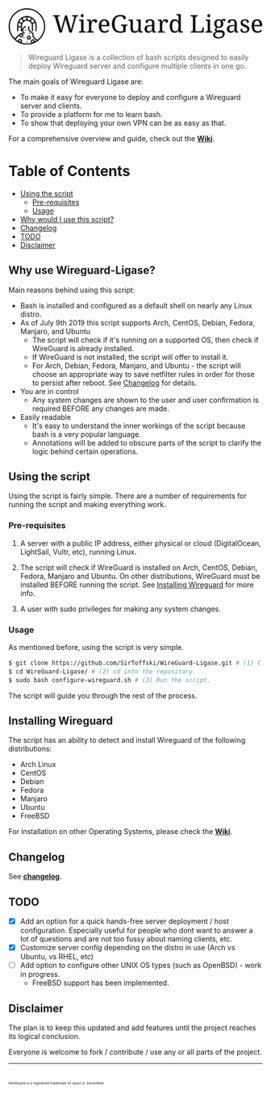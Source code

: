 ![shell screenshot with logo](/doc/icon-left-font-monochrome-black.svg)
> Wireguard Ligase is a collection of bash scripts designed to easily deploy Wireguard server and configure multiple clients in one go.

The main goals of Wireguard Ligase are:
- To make it easy for everyone to deploy and configure a Wireguard server and clients.
- To provide a platform for me to learn bash.
- To show that deploying your own VPN can be as easy as that.

For a comprehensive overview and guide, check out the [**Wiki**](https://github.com/SirToffski/WireGuard-Ligase/wiki).

Table of Contents
=================

  * [Using the script](#using-the-script)
     * [Pre-requisites](#pre-requisites)
     * [Usage](#usage)
  * [Why would I use this script?](#why-use-wireguard-ligase)
  * [Changelog](#changelog)
  * [TODO](#todo)
  * [Disclaimer](#disclaimer)

## Why use Wireguard-Ligase?

Main reasons behind using this script:

* Bash is installed and configured as a default shell on nearly any Linux distro.
* As of July 9th 2019 this script supports Arch, CentOS, Debian, Fedora, Manjaro, and Ubuntu
  * The script will check if it's running on a supported OS, then check if WireGuard is already installed.
  * If WireGuard is not installed, the script will offer to install it.
  * For Arch, Debian, Fedora, Manjaro, and Ubuntu - the script will choose an appropriate way to save netfilter rules in order for those to persist after reboot. See [Changelog](#changelog) for details.
* You are in control
  * Any system changes are shown to the user and user confirmation is required BEFORE any changes are made.
* Easily readable
  * It's easy to understand the inner workings of the script because bash is a very popular language.
  * Annotations will be added to obscure parts of the script to clarify the logic behind certain operations.

## Using the script

Using the script is fairly simple. There are a number of requirements for running the script and making everything work.

### Pre-requisites

1.  A server with a public IP address, either physical or cloud (DigitalOcean, LightSail, Vultr, etc), running Linux.

2.  The script will check if WireGuard is installed on Arch, CentOS, Debian, Fedora, Manjaro and Ubuntu. On other distributions, WireGuard must be installed BEFORE running the script. See [Installing Wireguard](#installing-wireguard) for more info.

3.  A user with sudo privileges for making any system changes.

### Usage

As mentioned before, using the script is very simple.
```bash
$ git clone https://github.com/SirToffski/WireGuard-Ligase.git # (1) Clone the repository.
$ cd WireGuard-Ligase/ # (2) cd into the repository.
$ sudo bash configure-wireguard.sh # (3) Run the script.
```

The script will guide you through the rest of the process.

## Installing Wireguard

The script has an ability to detect and install Wireguard of the following distributions:
* Arch Linux
* CentOS
* Debian
* Fedora
* Manjaro
* Ubuntu
* FreeBSD


For installation on other Operating Systems, please check the [**Wiki**](https://github.com/SirToffski/WireGuard-Ligase/wiki/Getting-Started).

## Changelog

See [**changelog**](/Changelog.md).

## TODO

  - [x] Add an option for a quick hands-free server deployment / host configuration. Especially useful for people who dont want to answer a lot of questions and are not too fussy about naming clients, etc.
  - [x] Customize server config depending on the distro in use (Arch vs Ubuntu, vs RHEL, etc)
  - [ ] Add option to configure other UNIX OS types (such as OpenBSD) - work in progress. 
    * FreeBSD support has been implemented.

## Disclaimer

The plan is to keep this updated and add features until the project reaches its logical conclusion.

Everyone is welcome to fork / contribute / use any or all parts of the project.

---
<sub><sub><sub><sub>WireGuard is a registered trademark of Jason A. Donenfeld.</sub></sub></sub></sub>

